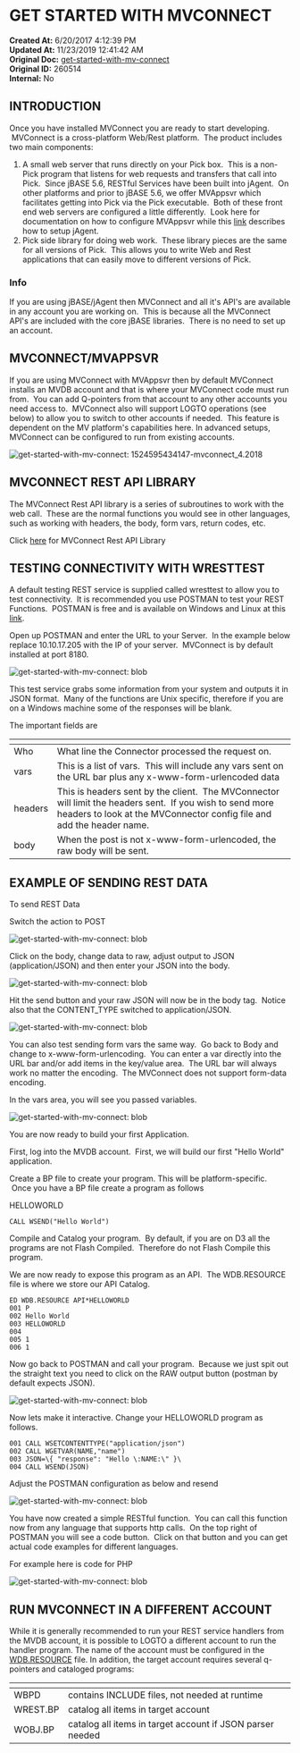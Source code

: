 # GET STARTED WITH MVCONNECT

**Created At:** 6/20/2017 4:12:39 PM  
**Updated At:** 11/23/2019 12:41:42 AM  
**Original Doc:** [get-started-with-mv-connect](https://docs.zumasys.com/36307-mv-connect/get-started-with-mv-connect)  
**Original ID:** 260514  
**Internal:** No  






## INTRODUCTION

Once you have installed MVConnect you are ready to start developing.  MVConnect is a cross-platform Web/Rest platform.  The product includes two main components:

1. A small web server that runs directly on your Pick box.  This is a non-Pick program that listens for web requests and transfers that call into Pick.  Since jBASE 5.6, RESTful Services have been built into jAgent.  On other platforms and prior to jBASE 5.6, we offer MVAppsvr which facilitates getting into Pick via the Pick executable.  Both of these front end web servers are configured a little differently.  Look here for documentation on how to configure MVAppsvr while this [link](https://docs.jbase.com/30312-jagent/introduction-to-jagent "jAgent documentation") describes how to setup jAgent.
2. Pick side library for doing web work.  These library pieces are the same for all versions of Pick.  This allows you to write Web and Rest applications that can easily move to different versions of Pick.


### Info

If you are using jBASE/jAgent then MVConnect and all it's API's are available in any account you are working on.  This is because all the MVConnect API's are included with the core jBASE libraries.  There is no need to set up an account.



## **MVCONNECT/MVAPPSVR**

If you are using MVConnect with MVAppsvr then by default MVConnect installs an MVDB account and that is where your MVConnect code must run from.  You can add Q-pointers from that account to any other accounts you need access to.  MVConnect also will support LOGTO operations (see below) to allow you to switch to other accounts if needed.  This feature is dependent on the MV platform's capabilities here. In advanced setups, MVConnect can be configured to run from existing accounts.

![get-started-with-mv-connect: 1524595434147-mvconnect_4.2018](./1524595434147-mvconnect_4.2018.jpg)



## MVCONNECT REST API LIBRARY

The MVConnect Rest API library is a series of subroutines to work with the web call.  These are the normal functions you would see in other languages, such as working with headers, the body, form vars, return codes, etc.

Click [here](./../mvconnect-api) for MVConnect Rest API Library



## TESTING CONNECTIVITY WITH WRESTTEST

A default testing REST service is supplied called wresttest to allow you to test connectivity.  It is recommended you use POSTMAN to test your REST Functions.  POSTMAN is free and is available on Windows and Linux at this [link](https://www.getpostman.com/).

Open up POSTMAN and enter the URL to your Server.  In the example below replace 10.10.17.205 with the IP of your server.  MVConnect is by default installed at port 8180.

![get-started-with-mv-connect: blob](./blob.jpg)

This test service grabs some information from your system and outputs it in JSON format.  Many of the functions are Unix specific, therefore if you are on a Windows machine some of the responses will be blank.

The important fields are


| <!----> | <!----> |
| --- | --- |
| Who | What line the Connector processed the request on.   |
| vars | This is a list of vars.  This will include any vars sent on the URL bar plus any x-www-form-urlencoded data |
| headers | This is headers sent by the client.  The MVConnector will limit the headers sent.  If you wish to send more headers to look at the MVConnector config file and add the header name. |
| body | When the post is not x-www-form-urlencoded, the raw body will be sent. |




## EXAMPLE OF SENDING REST DATA

To send REST Data

Switch the action to POST

![get-started-with-mv-connect: blob](./blob-2.jpg)

Click on the body, change data to raw, adjust output to JSON (application/JSON) and then enter your JSON into the body.

![get-started-with-mv-connect: blob](./blob-3.jpg)

Hit the send button and your raw JSON will now be in the body tag.  Notice also that the CONTENT\_TYPE switched to application/JSON.

![get-started-with-mv-connect: blob](./blob-4.jpg)

You can also test sending form vars the same way.  Go back to Body and change to x-www-form-urlencoding.  You can enter a var directly into the URL bar and/or add items in the key/value area.  The URL bar will always work no matter the encoding.  The MVConnect does not support form-data encoding.

In the vars area, you will see you passed variables.

![get-started-with-mv-connect: blob](./blob-5.jpg)

You are now ready to build your first Application.

First, log into the MVDB account.  First, we will build our first "Hello World" application.

Create a BP file to create your program. This will be platform-specific.  Once you have a BP file create a program as follows

HELLOWORLD

```
CALL WSEND("Hello World")
```

Compile and Catalog your program.  By default, if you are on D3 all the programs are not Flash Compiled.  Therefore do not Flash Compile this program.

We are now ready to expose this program as an API.  The WDB.RESOURCE file is where we store our API Catalog.

```
ED WDB.RESOURCE API*HELLOWORLD
001 P 
002 Hello World 
003 HELLOWORLD 
004  
005 1 
006 1
```

Now go back to POSTMAN and call your program.  Because we just spit out the straight text you need to click on the RAW output button (postman by default expects JSON).

![get-started-with-mv-connect: blob](./blob-6.jpg)

Now lets make it interactive. Change your HELLOWORLD program as follows.

```
001 CALL WSETCONTENTTYPE("application/json") 
002 CALL WGETVAR(NAME,"name") 
003 JSON=\{ "response": "Hello \:NAME:\" }\ 
004 CALL WSEND(JSON)
```

Adjust the POSTMAN configuration as below and resend

![get-started-with-mv-connect: blob](./blob-7.jpg)

You have now created a simple RESTful function.  You can call this function now from any language that supports http calls.  On the top right of POSTMAN you will see a code button.  Click on that button and you can get actual code examples for different languages.

For example here is code for PHP

![get-started-with-mv-connect: blob](./blob-8.jpg)



## RUN MVCONNECT IN A DIFFERENT ACCOUNT

While it is generally recommended to run your REST service handlers from the MVDB account, it is possible to LOGTO a different account to run the handler program. The name of the account must be configured in the [WDB.RESOURCE](./../../../jbase/jagent/apis/wdb.resource) file. In addition, the target account requires several q-pointers and cataloged programs:


| <!----> | <!----> |
| --- | --- |
| WBPD<br> | contains INCLUDE files, not needed at runtime |
| WREST.BP | catalog all items in target account |
| WOBJ.BP | catalog all items in target account if JSON parser needed |





